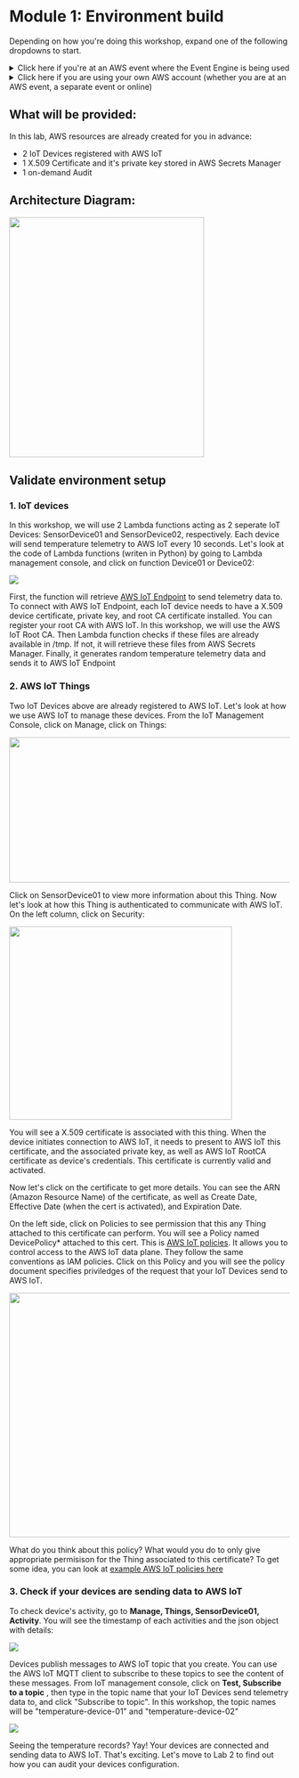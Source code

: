 # Module 1: Environment build

Depending on how you're doing this workshop, expand one of the following dropdowns to start.

<details><summary>Click here if you're at an AWS event where the Event Engine is being used</summary><br>
  1. If you are at an AWS Sponsored event, you will be provided with either an AWS account or a hash key for Event Engine. Please raise your hand if you need help.
  
  2. To get start, go to the  <a href="https://github.com/hongpham/IoT-Security-Workshop/tree/master/Module%201:%20Environment%20build#validate-environment-setup"> Validate environment setup</a>

</details>

<details><summary>Click here if you are using your own AWS account (whether you are at an AWS event, a separate event or online)</summary><br>
You will need to provision nessesary AWS resources for this lab following these steps:
  
  1.  From AWS Management console, choose a region that works best for you from the top right corner of the console. We recommend Ohio or Oregon if you're in America. 
  2. Create a S3 bucket (or use an existing bucket) to store source code. In this workshop, we use CloudFormation to create multiple Lambda functions. We need to provide the S3Bucket name so that CloudFormation can pull the source code to create these Lambda functions. We recommend to use non-production S3 bucket.
  3. Download CloudFormation template   <a href="https://github.com/hongpham/IoT-Security-Workshop/blob/master/Module%201:%20Environment%20build/setupinfra.yml">
setupinfra.yml</a> to your local laptop.
  4. Download these source code and upload it to S3 bucket
  
     a. <a href="https://github.com/hongpham/IoT-Security-Workshop/blob/master/Module%201:%20Environment%20build/registerDevice/registerDevice.zip">
registerDevice.zip</a> --> this Lambda function creates X.509 certificate a IAM policies, store it in AWS Secrets Manager.

      b. <a href="https://github.com/hongpham/IoT-Security-Workshop/blob/master/Module%201:%20Environment%20build/startaudit/startaudit.zip">
staraudit.zip</a>r --> this Lambda function starts an on-demand Device Defender Audit 

      c. <a href="https://github.com/hongpham/IoT-Security-Workshop/blob/master/Module%201:%20Environment%20build/device/device.zip">
device.zip</a>r --> this Lambda function acts as IoT Device.

  5. Create a new CloudFormation stack:
  
      a. From CloudFormation console, click **Create stacks, With new resources (standard)**
      
      b. Choose **Upload a new template**, and upload the CloudFormation template that you download to your local laptop earlier in step 3. Click **Next**
      
      c. Give a name for your CloudFormation stack. Then in Parameter, provide the name of the S3 bucket that you create in step 2. Click **Next**
      
      d. Leave everything by default in **Configure stack options**. Click **Next**
      
      e. Scroll down to **The following resource(s) require capabilities: [AWS::IAM::ManagedPolicy]**. Check the box next to **I acknowledge that AWS CloudFormation might create IAM resources.**. Click **Create stack**. The stack  will take 5-10 minutes to complete.
      
</details>


## What will be provided:
In this lab, AWS resources are already created for you in advance:

- 2 IoT Devices registered with AWS IoT
- 1 X.509 Certificate and it's private key stored in AWS Secrets Manager
- 1 on-demand Audit

## Architecture Diagram:

<img src="../images/IoTSecurityWorkshopInfra.jpg" width="350" height="431"/>

## Validate environment setup

### 1. IoT devices

In this workshop, we will use 2 Lambda functions acting as 2 seperate IoT Devices: SensorDevice01 and SensorDevice02, respectively. Each device will send temperature telemetry to AWS IoT every 10 seconds. Let's look at the code of Lambda functions (writen in Python) by going to Lambda management console, and click on function Device01 or Device02:

<img src="../images/Lambdadevice.png"/>

First, the function will retrieve [AWS IoT Endpoint](https://docs.aws.amazon.com/iot/latest/developerguide/iot-custom-endpoints.html) to send telemetry data to. To connect with AWS IoT Endpoint, each IoT device needs to have  a X.509 device certificate, private key, and root CA certificate installed. You can register your root CA with AWS IoT. In this workshop, we will use the AWS IoT Root CA. Then Lambda function checks if these files are already available in /tmp. If not, it will retrieve these files from AWS Secrets Manager. Finally, it generates random temperature telemetry data and sends it to AWS IoT Endpoint

### 2. AWS IoT Things

Two IoT Devices above are already registered to AWS IoT. Let's look at how we use AWS IoT to manage these devices. From the IoT Management Console, click on Manage, click on Things:

<img src="../images/IoTThings.png" width="600" height="261"/>

Click on SensorDevice01 to view more information about this Thing. Now let's look at how this Thing is authenticated to communicate with AWS IoT. On the left column, click on Security:

<img src="../images/ThingSecurity.png" width="400" height="347"/>

You will see a X.509 certificate is associated with this thing. When the device initiates connection to AWS IoT, it needs to present to AWS IoT this certificate, and the associated private key, as well as AWS IoT RootCA certificate as device's credentials. This certificate is currently valid and activated.

Now let's click on the certificate to get more details. You can see the ARN (Amazon Resource Name) of the certificate, as well as Create Date, Effective Date (when the cert is activated), and Expiration Date.

On the left side, click on Policies to see permission that this any Thing attached to this certificate can perform. You will see a Policy named DevicePolicy* attached to this cert. This is [AWS IoT policies](https://docs.aws.amazon.com/iot/latest/developerguide/iot-policies.html). It allows you to control access to the AWS IoT data plane. They follow the same conventions as IAM policies. Click on this Policy and you will see the policy document specifies priviledges of the request that your IoT Devices send to AWS IoT.

<img src="../images/DevicePolicy.png" width="600" height="439"/>

What do you think about this policy? What would you do to only give appropriate permisison for the Thing associated to this certificate? To get some idea, you can look at [example AWS IoT policies here](https://docs.aws.amazon.com/iot/latest/developerguide/example-iot-policies.html)

### 3. Check if your devices are sending data to AWS IoT

To check device's activity, go to **Manage, Things, SensorDevice01, Activity**. You will see the timestamp of each activities and the json object with details:

<img src="../images/thingconnect.png"/>

Devices publish messages to AWS IoT topic that you create. You can use the AWS IoT MQTT client to subscribe to these topics to see the content of these messages. From IoT management console, click on **Test, Subscribe to a topic** , then type in the topic name that your IoT Devices send telemetry data to, and click "Subscribe to topic". In this workshop, the topic names will be "temperature-device-01" and "temperature-device-02"

<img src="../images/mqttclient.png"/>

Seeing the temperature records? Yay! Your devices are connected and sending data to AWS IoT. That's exciting. Let's move to Lab 2 to find out how you can audit your devices configuration. 
